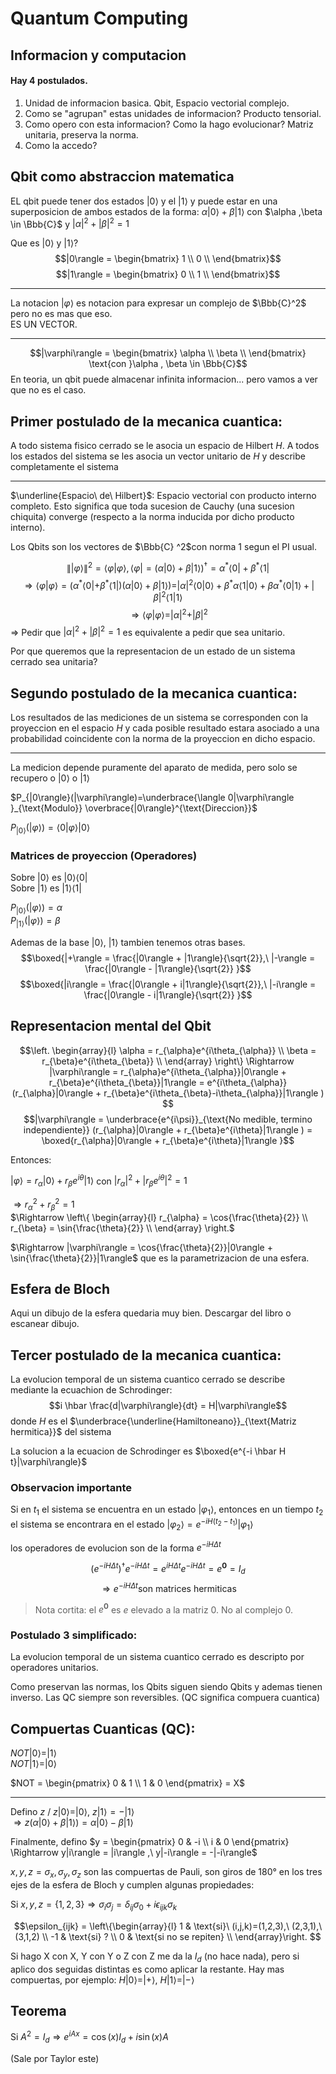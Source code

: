 # Quantum Computing

## Informacion y computacion

#### Hay 4 postulados.

1. Unidad de informacion basica.
Qbit, Espacio vectorial complejo.
2. Como se "agrupan" estas unidades de informacion?
Producto tensorial.
3. Como opero con esta informacion? Como la hago evolucionar?
Matriz unitaria, preserva la norma.
4. Como la accedo?

## Qbit como abstraccion matematica

EL qbit puede tener dos estados $\left| 0 \right>$ y el $\left| 1 \right>$ y puede estar en una superposicion de ambos estados de la forma: $\alpha \left| 0 \right> + \beta \left| 1 \right>$ con $\alpha ,\beta \in \Bbb{C}$ y $|\alpha|^2 + |\beta|^2 = 1$

Que es $\left| 0 \right>$ y $\left| 1 \right>$?
$$|0\rangle = \begin{bmatrix} 1 \\ 0 \\ \end{bmatrix}$$
$$|1\rangle = \begin{bmatrix} 0 \\ 1 \\ \end{bmatrix}$$

---

La notacion $|\varphi\rangle$ es notacion para expresar un complejo de $\Bbb{C}^2$ pero no es mas que eso. \
ES UN VECTOR.

---

$$|\varphi\rangle = 
\begin{bmatrix}
\alpha \\ 
\beta \\
\end{bmatrix} \text{con }\alpha , \beta \in \Bbb{C}$$
En teoria, un qbit puede almacenar infinita informacion... pero vamos a ver que no es el caso.

## Primer postulado de la mecanica cuantica:


A todo sistema fisico cerrado se le asocia un espacio de Hilbert $H$. A todos los estados del sistema se les asocia un vector unitario de $H$ y describe completamente el sistema

---


$\underline{Espacio\ de\ Hilbert}$: Espacio vectorial con producto interno completo. Esto significa que toda sucesion de Cauchy (una sucesion chiquita) converge (respecto a la norma inducida por dicho producto interno).


Los Qbits son los vectores de $\Bbb{C} ^2$con norma 1 segun el PI usual.

$$ \| | \varphi \rangle \|^2 = \langle \varphi | \varphi \rangle ,\langle \varphi | = (\alpha | 0 \rangle + \beta | 1 \rangle )^\dagger = \alpha ^* \langle 0 | + \beta ^* \langle 1 |$$ 
$$ \Rightarrow \langle \varphi | \varphi \rangle = (\alpha ^* \langle 0 | + \beta ^* \langle 1 |)(\alpha | 0 \rangle + \beta | 1 \rangle ) = |\alpha |^2 \langle 0 | 0 \rangle + \beta ^* \alpha \langle 1 | 0 \rangle + \beta \alpha ^* \langle 0 | 1 \rangle + |\beta|^2 \langle 1 | 1 \rangle $$
$$ \Rightarrow \langle \varphi | \varphi \rangle = |\alpha| ^2 + |\beta| ^2 $$
$\Rightarrow$ Pedir que $|\alpha| ^2 + |\beta| ^2 = 1$ es equivalente a pedir que sea unitario.

Por que queremos que la representacion de un estado de un sistema cerrado sea unitaria?

## Segundo postulado de la mecanica cuantica:

Los resultados de las mediciones de un sistema se corresponden con la proyeccion en el espacio $H$ y cada posible resultado estara asociado a una probabilidad coincidente con la norma de la proyeccion en dicho espacio.

---

La medicion depende puramente del aparato de medida, pero solo se recupero o $|0 \rangle$ o $|1 \rangle$

$P_{|0\rangle}(|\varphi\rangle)=\underbrace{\langle 0|\varphi\rangle }_{\text{Modulo}} \overbrace{|0\rangle}^{\text{Direccion}}$

$P_{|0\rangle}(|\varphi\rangle)=\langle 0|\varphi\rangle  |0\rangle$

### Matrices de proyeccion (Operadores)

Sobre $|0\rangle$ es $|0\rangle\langle 0|$ \
Sobre $|1\rangle$ es $|1\rangle\langle 1|$

$P_{|0 \rangle}(|\varphi\rangle) = \alpha$ \
$P_{|1 \rangle}(|\varphi\rangle) = \beta$


Ademas de la base $|0\rangle,\ |1\rangle$ tambien tenemos otras bases.
$$\boxed{|+\rangle = \frac{|0\rangle + |1\rangle}{\sqrt{2}},\ 
|-\rangle = \frac{|0\rangle - |1\rangle}{\sqrt{2}} }$$
$$\boxed{|i\rangle = \frac{|0\rangle + i|1\rangle}{\sqrt{2}},\ 
|-i\rangle = \frac{|0\rangle - i|1\rangle}{\sqrt{2}} }$$


## Representacion mental del Qbit

$$\left.
\begin{array}{l}
\alpha = r_{\alpha}e^{i\theta_{\alpha}} \\
\beta = r_{\beta}e^{i\theta_{\beta}} \\
\end{array}
\right\}
\Rightarrow |\varphi\rangle = 
r_{\alpha}e^{i\theta_{\alpha}}|0\rangle + r_{\beta}e^{i\theta_{\beta}}|1\rangle =
e^{i\theta_{\alpha}} (r_{\alpha}|0\rangle + r_{\beta}e^{i\theta_{\beta}-i\theta_{\alpha}}|1\rangle )
$$
$$|\varphi\rangle = \underbrace{e^{i\psi}}_{\text{No medible, termino independiente}} (r_{\alpha}|0\rangle + r_{\beta}e^{i\theta}|1\rangle ) =
\boxed{r_{\alpha}|0\rangle + r_{\beta}e^{i\theta}|1\rangle }$$

Entonces:

$|\varphi\rangle = r_{\alpha}|0\rangle + r_{\beta}e^{i\theta}|1\rangle$
con $|r_{\alpha}|^2 +|r_{\beta}e^{i\theta}|^2 = 1$

$\Rightarrow r_{\alpha}^2 + r_{\beta}^2 = 1$ \
$\Rightarrow 
\left\{
\begin{array}{l}
r_{\alpha} = \cos{\frac{\theta}{2}} \\
r_{\beta} = \sin{\frac{\theta}{2}} \\
\end{array}
\right.$

$\Rightarrow |\varphi\rangle = \cos{\frac{\theta}{2}}|0\rangle + 
\sin{\frac{\theta}{2}}|1\rangle$ que es la parametrizacion de una esfera.

## Esfera de Bloch

Aqui un dibujo de la esfera quedaria muy bien. Descargar del libro o escanear dibujo.

## Tercer postulado de la mecanica cuantica:

La evolucion temporal de un sistema cuantico cerrado se describe mediante la ecuachion de Schrodinger:
$$i \hbar \frac{d|\varphi\rangle}{dt} = H|\varphi\rangle$$
donde $H$ es el $\underbrace{\underline{Hamiltoneano}}_{\text{Matriz hermitica}}$ del sistema

La solucion a la ecuacion de Schrodinger es $\boxed{e^{-i \hbar H t}|\varphi\rangle}$

### Observacion importante

Si en $t_1$ el sistema se encuentra en un estado $|\varphi_1\rangle$, entonces en un tiempo $t_2$ el sistema se encontrara en el estado
$|\varphi_2\rangle = e^{-i H (t_2 - t_1)}|\varphi_1\rangle$

los operadores de evolucion son de la forma
$e^{-i H \Delta t}$ 

$$(e^{-i H \Delta t})^\dagger e^{-i H \Delta t} = 
e^{i H \Delta t} e^{-i H \Delta t} = 
e^\mathbf{0} = I_d $$ $$\Rightarrow e^{-i H \Delta t} \text{son matrices hermiticas}
$$
>Nota cortita: el $e^\mathbf{0}$ es $e$ elevado a la matriz $0$. No al complejo $0$.


### Postulado 3 simplificado:

La evolucion temporal de un sistema cuantico cerrado es descripto por operadores unitarios.

Como preservan las normas, los Qbits siguen siendo Qbits y ademas tienen inverso. 
Las QC siempre son reversibles.
(QC significa compuera cuantica)




## Compuertas Cuanticas (QC):

$NOT|0\rangle = |1\rangle$ \
$NOT|1\rangle = |0\rangle$

$NOT = \begin{pmatrix} 0 & 1 \\ 1 & 0 \end{pmatrix} = X$

---

Defino $z\ /\ z|0\rangle = |0\rangle ,\  z|1\rangle = -|1\rangle$ \
$\Rightarrow z(\alpha |0\rangle + \beta|1\rangle ) = \alpha|0\rangle - \beta|1\rangle$

Finalmente, defino $y = \begin{pmatrix} 0 & -i \\ i & 0 \end{pmatrix} \Rightarrow
y|i\rangle = |i\rangle ,\ y|-i\rangle = -|-i\rangle$

${x,y,z}={\sigma_x,\sigma_y,\sigma_z}$ son las compuertas de Pauli, son giros de 180° en los tres ejes de la esfera de Bloch y cumplen algunas propiedades:

Si ${x,y,z}=\{1,2,3\} \Rightarrow \sigma_i \sigma_j = \delta_{ij}\sigma_0 + i\epsilon_{ijk}\sigma_k$

$$\epsilon_{ijk} = 
\left\{\begin{array}{l}
1 & \text{si}\ (i,j,k)=(1,2,3),\ (2,3,1),\ (3,1,2) \\
-1 & \text{si} ? \\
0 & \text{si no se repiten} \\
\end{array}\right.
$$


Si hago X con X, Y con Y o Z con Z me da la $I_d$ (no hace nada), pero si aplico dos seguidas distintas es como aplicar la restante.
Hay mas compuertas, por ejemplo: $H|0\rangle = |+\rangle ,\ H|1\rangle = |-\rangle$


## Teorema

Si $A^2 = I_d \Rightarrow 
e^{iAx} = \cos(x)I_d + i\sin(x)A$

(Sale por Taylor este)



